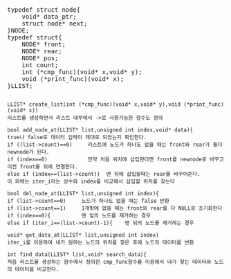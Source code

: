 <pre>
typedef struct node{
	void* data_ptr;
	struct node* next;
}NODE;
typedef struct{
	NODE* front;
	NODE* rear;
	NODE* pos;
	int count;
	int (*cmp_func)(void* x,void* y);
	void (*print_func)(void* x);
}LLIST;
<code>

LLIST* create_list(int (*cmp_func)(void* x,void* y),void (*print_func)(void* x))  
리스트를 생성하면서 리스트 내부에서 ->로 사용가능한 함수도 정의  
  
bool add_node_at(LLIST* list,unsigned int index,void* data){  
true나 false로 데이터 입력이 제대로 되었는지 확인한다.  
if ((list->count)==0)     리스트에 노드가 하나도 없을 때는 front와 rear가 둘다 newnode가 된다.  
if (index==0)             만약 처음 위치에 삽입한다면 front를 newnode로 바꾸고 이전 front를 뒤에 연결한다.  
else if (index==(list->count))  맨 뒤에 삽입할때는 rear를 바꾸어준다.  
이 외에는 iter_i라는 상수와 index를 비교해서 삽입할 위치를 찾는다  
  
bool del_node_at(LLIST* list,unsigned int index){  
if (list->count==0)     노드가 하나도 없을 때는 false 반환  
if (list->count==1)     1개밖에 없을 때는 front와 rear를 다 NULL로 초기화한다  
if (index==0){          맨 앞의 노드를 제거하는 경우  
else if (iter_i==(list->count)-1){    맨 뒤의 노드를 제거하는 경우  
  
void* get_data_at(LLIST* list,unsigned int index)  
iter_i를 이용하여 내가 원하는 노드의 위치를 찾은 후에 노드의 데이터를 반환  
  
int find_data(LLIST* list,void* search_data){  
처음 리스트를 생성하는 함수에서 정의한 cmp_func함수를 이용해서 내가 찾는 데이터와 노드의 데이터를 비교한다.  
